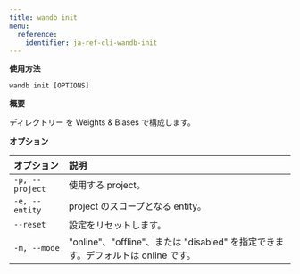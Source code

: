 ```yaml
---
title: wandb init
menu:
  reference:
    identifier: ja-ref-cli-wandb-init
---
```


**使用方法**

`wandb init [OPTIONS]`

**概要**

ディレクトリー を Weights & Biases で構成します。

**オプション**

| **オプション** | **説明** |
| :--- | :--- |
| `-p, --project` | 使用する project。 |
| `-e, --entity` | project のスコープとなる entity。 |
| `--reset` | 設定をリセットします。 |
| `-m, --mode` | "online"、"offline"、または "disabled" を指定できます。デフォルトは online です。 |
